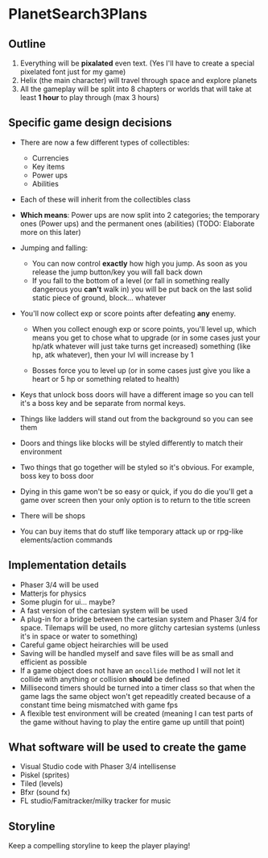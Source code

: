 # PlanetSearch3Plans

Outline
-------

1. Everything will be **pixalated** even text. (Yes I'll have to create a special pixelated font just for my game) 
2. Helix (the main character) will travel through space and explore planets
3. All the gameplay will be split into 8 chapters or worlds that will take at least **1 hour** to play through (max 3 hours) 

Specific game design decisions
------------------------------

- There are now a few different types of collectibles:

    - Currencies
    - Key items 
    - Power ups
    - Abilities

 - Each of these will inherit from the collectibles class

- **Which means**: Power ups are now split into 2 categories; the temporary ones (Power ups) and the permanent ones (abilities)
(TODO: Elaborate more on this later)

- Jumping and falling:
    
    - You can now control **exactly** how high you jump. As soon as you release the jump button/key you will fall back down
    - If you fall to the bottom of a level (or fall in something really dangerous you **can't** walk in) you will be put 
    back on the last solid static piece of ground, block... whatever

- You'll now collect exp or score points after defeating **any** enemy.
    
    - When you collect enough exp or score points, you'll level up, which means you get to chose what to upgrade (or in 
    some cases just your hp/atk whatever will just take turns get increased) 
    something (like hp, atk whatever), then your lvl will increase by 1

    - Bosses force you to level up (or in some cases just give you like a heart or 5 hp or something related to health)

- Keys that unlock boss doors will have a different image so you can tell it's a boss key and be separate from normal keys.

- Things like ladders will stand out from the background so you can see them
- Doors and things like blocks will be styled differently to match their environment
- Two things that go together will be styled so it's obvious. For example, boss key to boss door
- Dying in this game won't be so easy or quick, if you do die you'll get a game over screen then your only option is to 
return to the title screen

- There will be shops
- You can buy items that do stuff like temporary attack up or rpg-like elements/action commands

Implementation details
----------------------

- Phaser 3/4 will be used
- Matterjs for physics
- Some plugin for ui... maybe?
- A fast version of the cartesian system will be used 
- A plug-in for a bridge between the cartesian system and Phaser 3/4 for space.
Tilemaps will be used, no more glitchy cartesian systems (unless it's in space or water to something)
- Careful game object heirarchies will be used
- Saving will be handled myself and save files will be as small and efficient as possible
- If a game object does not have an `oncollide` method I will not let it collide with anything
or collision **should** be defined
- Millisecond timers should be turned into a timer class so that when the game lags the same object won't get repeaditly created because of a constant time being mismatched with game fps 
- A flexible test environment will be created (meaning I can test parts of the game without having to play the entire game up untill that point)

What software will be used to create the game
----------------------------------------
- Visual Studio code with Phaser 3/4 intellisense
- Piskel (sprites)
- Tiled (levels)
- Bfxr (sound fx)
- FL studio/Famitracker/milky tracker for music

Storyline
---------
Keep a compelling storyline to keep the player playing!

